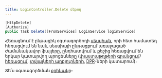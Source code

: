 ```yaml
---
title: LoginController.Delete մեթոդ
---
```


```c#
[HttpDelete]
[Authorize]
public Task Delete([FromServices] LoginService loginService)
```

Հեռացնում է ընթացիկ օգտագործողի [սեսսիան](../../server_api/types/SessionInfo.md), որի հետ համատեղ հեռացվում են նաև սեսսիայի ընթացքում առաջացած ժամանակավոր ֆայլերը, ընդհատվում և քեշից հեռացվում են երկար կատարվող պրոցեսները ([փաստաթղթերի](../../server_api/definitions/document.md) [գրանցում](../../server_api/definitions/document/Store.md)/[հեռացում](../../server_api/definitions/document/Delete.md), [տվյալների աղբյուրների](../../server_api/definitions/ds.md), [DPR](../../server_api/definitions/dpr.md)\-ների կատարում)։

Տե՛ս օգտագործման [օրինակը](https://www.postman.com/asya-01/armsoft/example/33237126-c73936af-bf4f-4016-8f79-f5b182c43ad0)։

